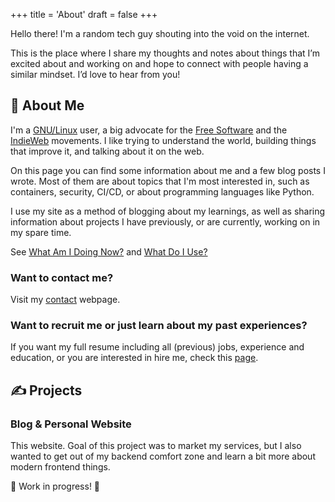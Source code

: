 +++
title = 'About'
draft = false
+++

Hello there! I'm a random tech guy shouting into the void on the internet.

This is the place where I share my thoughts and notes about things that
I’m excited about and working on and hope to connect with people having
a similar mindset. I’d love to hear from you!

## 👋 About Me

I'm a [GNU/Linux](https://www.gnu.org/) user, a big advocate for the [Free Software](https://www.fsf.org/)
and the [IndieWeb](https://indieweb.org/) movements. I like trying to understand the world, building things
that improve it, and talking about it on the web.

On this page you can find some information about me and a few blog posts I wrote. Most of them are about
topics that I'm most interested in, such as containers, security, CI/CD, or about programming languages like Python.

I use my site as a method of blogging about my learnings, as well as sharing information about projects
I have previously, or are currently, working on in my spare time.

See [What Am I Doing Now?](now.md) and [What Do I Use?](uses.md)

### Want to contact me?

Visit my [contact](contact.md) webpage.

### Want to recruit me or just learn about my past experiences?

If you want my full resume including all (previous) jobs, experience and education, or you are interested in hire me,
check this [page](hire.md).

## ✍ Projects

### Blog & Personal Website

This website. Goal of this project was to market my services, but I also wanted to get out of my backend
comfort zone and learn a bit more about modern frontend things.

🚧 Work in progress! 🚧

<!-- 
### Blueprints for python based ML projects
 -->
